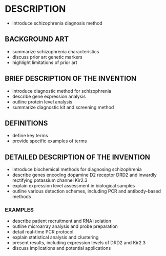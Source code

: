 # DESCRIPTION

- introduce schizophrenia diagnosis method

## BACKGROUND ART

- summarize schizophrenia characteristics
- discuss prior art genetic markers
- highlight limitations of prior art

## BRIEF DESCRIPTION OF THE INVENTION

- introduce diagnostic method for schizophrenia
- describe gene expression analysis
- outline protein level analysis
- summarize diagnostic kit and screening method

## DEFINITIONS

- define key terms
- provide specific examples of terms

## DETAILED DESCRIPTION OF THE INVENTION

- introduce biochemical methods for diagnosing schizophrenia
- describe genes encoding dopamine D2 receptor DRD2 and inwardly rectifying potassium channel Kir2.3
- explain expression level assessment in biological samples
- outline various detection schemes, including PCR and antibody-based methods

### EXAMPLES

- describe patient recruitment and RNA isolation
- outline microarray analysis and probe preparation
- detail real-time PCR protocol
- explain statistical analysis and clustering
- present results, including expression levels of DRD2 and Kir2.3
- discuss implications and potential applications

